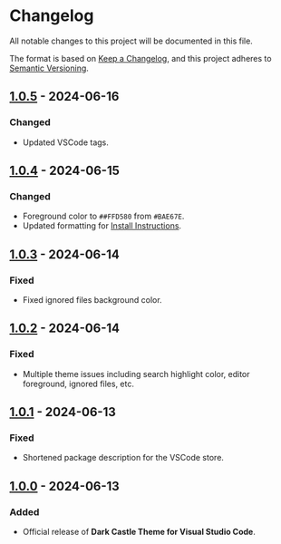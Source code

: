 # Changelog

All notable changes to this project will be documented in this file.

The format is based on [Keep a Changelog](https://keepachangelog.com/en/1.1.0/),
and this project adheres to [Semantic Versioning](https://semver.org/spec/v2.0.0.html).

## [1.0.5] - 2024-06-16

### Changed

- Updated VSCode tags.

## [1.0.4] - 2024-06-15

### Changed

- Foreground color to `##FFD580` from `#BAE67E`.
- Updated formatting for [Install Instructions](../INSTALL.md).

## [1.0.3] - 2024-06-14

### Fixed

- Fixed ignored files background color.

## [1.0.2] - 2024-06-14

### Fixed

- Multiple theme issues including search highlight color, editor foreground, ignored files, etc.

## [1.0.1] - 2024-06-13

### Fixed

- Shortened package description for the VSCode store.

## [1.0.0] - 2024-06-13

### Added

- Official release of **Dark Castle Theme for Visual Studio Code**.

[1.0.5]: https://github.com/scottgriv/Dark-Castle-VSCode/compare/v1.0.4...v1.0.5
[1.0.4]: https://github.com/scottgriv/Dark-Castle-VSCode/compare/v1.0.3...v1.0.4
[1.0.3]: https://github.com/scottgriv/Dark-Castle-VSCode/compare/v1.0.2...v1.0.3
[1.0.2]: https://github.com/scottgriv/Dark-Castle-VSCode/compare/v1.0.1...v1.0.2
[1.0.1]: https://github.com/scottgriv/Dark-Castle-VSCode/compare/v1.0.0...v1.0.1
[1.0.0]: https://github.com/scottgriv/Dark-Castle-VSCode/releases/tag/v1.0.0
